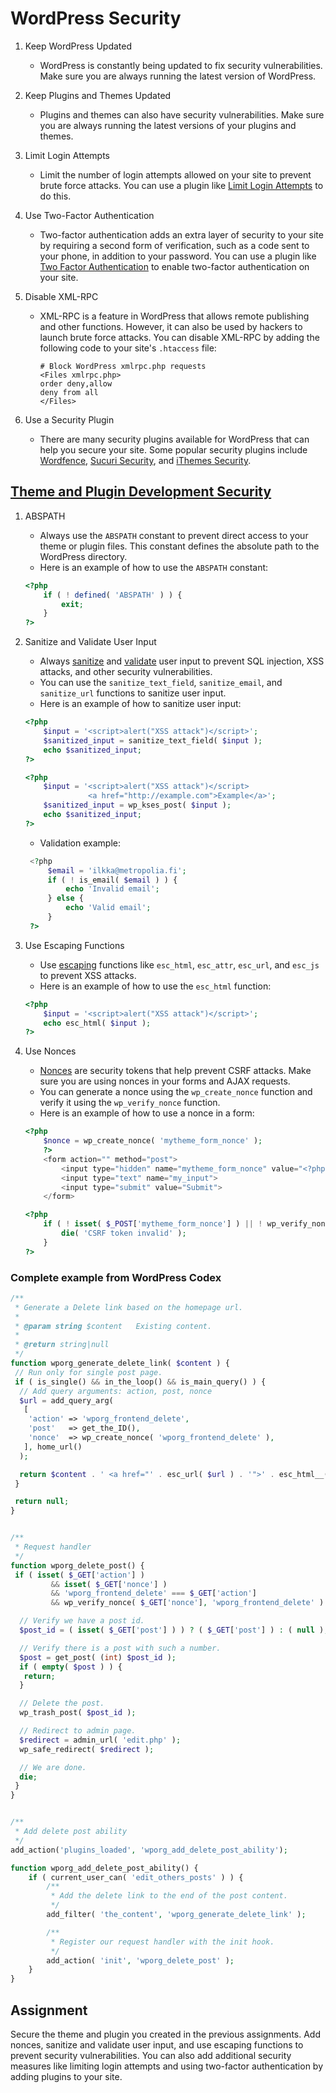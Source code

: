 # WordPress Security

1. Keep WordPress Updated
   - WordPress is constantly being updated to fix security vulnerabilities. Make sure you are always running the latest
     version of WordPress.
2. Keep Plugins and Themes Updated
   - Plugins and themes can also have security vulnerabilities. Make sure you are always running the latest versions of your
     plugins and themes.
3. Limit Login Attempts

   - Limit the number of login attempts allowed on your site to prevent brute force attacks. You can use a plugin
     like [Limit Login Attempts](https://wordpress.org/plugins/limit-login-attempts/) to do this.

4. Use Two-Factor Authentication

   - Two-factor authentication adds an extra layer of security to your site by requiring a second form of verification, such
     as a code sent to your phone, in addition to your password. You can use a plugin
     like [Two Factor Authentication](https://wordpress.org/plugins/two-factor-authentication/) to enable two-factor
     authentication on your site.

5. Disable XML-RPC

   - XML-RPC is a feature in WordPress that allows remote publishing and other functions. However, it can also be used by
     hackers to launch brute force attacks. You can disable XML-RPC by adding the following code to your site's `.htaccess`
     file:

     ```
     # Block WordPress xmlrpc.php requests
     <Files xmlrpc.php>
     order deny,allow
     deny from all
     </Files>
     ```

6. Use a Security Plugin

   - There are many security plugins available for WordPress that can help you secure your site. Some popular security
     plugins
     include [Wordfence](https://wordpress.org/plugins/wordfence/), [Sucuri Security](https://wordpress.org/plugins/sucuri-scanner/),
     and [iThemes Security](https://wordpress.org/plugins/better-wp-security/).

## [Theme and Plugin Development Security](https://developer.wordpress.org/apis/security/)

1. ABSPATH

   - Always use the `ABSPATH` constant to prevent direct access to your theme or plugin files. This constant defines the
     absolute path to the WordPress directory.
   - Here is an example of how to use the `ABSPATH` constant:

   ```php
   <?php
       if ( ! defined( 'ABSPATH' ) ) {
           exit;
       }
   ?>
   ```

2. Sanitize and Validate User Input

   - Always [sanitize](https://developer.wordpress.org/apis/security/sanitizing/) and [validate](https://developer.wordpress.org/apis/security/data-validation/) user input to prevent SQL injection, XSS attacks, and other security vulnerabilities.
   - You can use the `sanitize_text_field`, `sanitize_email`, and `sanitize_url` functions to sanitize user input.
   - Here is an example of how to sanitize user input:

   ```php
   <?php
       $input = '<script>alert("XSS attack")</script>';
       $sanitized_input = sanitize_text_field( $input );
       echo $sanitized_input;
   ?>
   ```

   ```php
   <?php
       $input = '<script>alert("XSS attack")</script>
                 <a href="http://example.com">Example</a>';
       $sanitized_input = wp_kses_post( $input );
       echo $sanitized_input;
   ?>
   ```

   - Validation example:

   ```php
    <?php
        $email = 'ilkka@metropolia.fi';
        if ( ! is_email( $email ) ) {
            echo 'Invalid email';
        } else {
            echo 'Valid email';
        }
    ?>
   ```

3. Use Escaping Functions

   - Use [escaping](https://developer.wordpress.org/apis/security/escaping/) functions like `esc_html`, `esc_attr`, `esc_url`, and `esc_js` to prevent XSS attacks.
   - Here is an example of how to use the `esc_html` function:

   ```php
   <?php
       $input = '<script>alert("XSS attack")</script>';
       echo esc_html( $input );
   ?>
   ```

4. Use Nonces

   - [Nonces](https://developer.wordpress.org/apis/security/nonces/) are security tokens that help prevent CSRF attacks. Make sure you are using nonces in your forms and AJAX requests.
   - You can generate a nonce using the `wp_create_nonce` function and verify it using the `wp_verify_nonce` function.
   - Here is an example of how to use a nonce in a form:

   ```php
   <?php
       $nonce = wp_create_nonce( 'mytheme_form_nonce' );
       ?>
       <form action="" method="post">
           <input type="hidden" name="mytheme_form_nonce" value="<?php echo $nonce; ?>">
           <input type="text" name="my_input">
           <input type="submit" value="Submit">
       </form>
   ```

   ```php
   <?php
       if ( ! isset( $_POST['mytheme_form_nonce'] ) || ! wp_verify_nonce( $_POST['mytheme_form_nonce'], 'mytheme_form_nonce' ) ) {
           die( 'CSRF token invalid' );
       }
   ?>
   ```

### Complete example from WordPress Codex

```php
/**
 * Generate a Delete link based on the homepage url.
 *
 * @param string $content   Existing content.
 *
 * @return string|null
 */
function wporg_generate_delete_link( $content ) {
 // Run only for single post page.
 if ( is_single() && in_the_loop() && is_main_query() ) {
  // Add query arguments: action, post, nonce
  $url = add_query_arg(
   [
    'action' => 'wporg_frontend_delete',
    'post'   => get_the_ID(),
    'nonce'  => wp_create_nonce( 'wporg_frontend_delete' ),
   ], home_url()
  );

  return $content . ' <a href="' . esc_url( $url ) . '">' . esc_html__( 'Delete Post', 'wporg' ) . '</a>';
 }

 return null;
}


/**
 * Request handler
 */
function wporg_delete_post() {
 if ( isset( $_GET['action'] )
         && isset( $_GET['nonce'] )
         && 'wporg_frontend_delete' === $_GET['action']
         && wp_verify_nonce( $_GET['nonce'], 'wporg_frontend_delete' ) ) {

  // Verify we have a post id.
  $post_id = ( isset( $_GET['post'] ) ) ? ( $_GET['post'] ) : ( null );

  // Verify there is a post with such a number.
  $post = get_post( (int) $post_id );
  if ( empty( $post ) ) {
   return;
  }

  // Delete the post.
  wp_trash_post( $post_id );

  // Redirect to admin page.
  $redirect = admin_url( 'edit.php' );
  wp_safe_redirect( $redirect );

  // We are done.
  die;
 }
}


/**
 * Add delete post ability
 */
add_action('plugins_loaded', 'wporg_add_delete_post_ability');

function wporg_add_delete_post_ability() {
    if ( current_user_can( 'edit_others_posts' ) ) {
        /**
         * Add the delete link to the end of the post content.
         */
        add_filter( 'the_content', 'wporg_generate_delete_link' );

        /**
         * Register our request handler with the init hook.
         */
        add_action( 'init', 'wporg_delete_post' );
    }
}
```

## Assignment

Secure the theme and plugin you created in the previous assignments. Add nonces, sanitize and validate user input, and use escaping functions to prevent security vulnerabilities. You can also add additional security measures like limiting login attempts and using two-factor authentication by adding plugins to your site.
